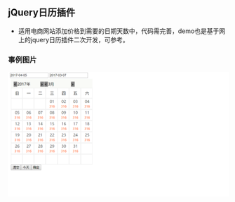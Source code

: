 ## jQuery日历插件
* 适用电商网站添加价格到需要的日期天数中，代码需完善，demo也是基于网上的jquery日历插件二次开发，可参考。

### 事例图片
![](https://github.com/clound/jQuery.calendar/blob/master/calendar.png)
